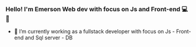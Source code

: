 ### Hello! I'm Emerson Web dev with focus on Js and Front-end 💻🚀

- 🔭 I’m currently working as a fullstack developer with focus on Js - Front-end and Sql server - DB
<!--
**Emerson00Santos/Emerson00Santos** is a ✨ _special_ ✨ repository because its `README.md` (this file) appears on your GitHub profile.

Here are some ideas to get you started:

- 🔭 I’m currently working on ...
- 🌱 I’m currently learning ...
- 👯 I’m looking to collaborate on ...
- 🤔 I’m looking for help with ...
- 💬 Ask me about ...
- 📫 How to reach me: ...
- 😄 Pronouns: ...
- ⚡ Fun fact: ...
-->
